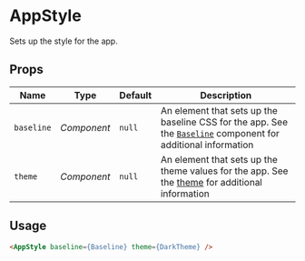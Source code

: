 # AppStyle

Sets up the style for the app.

## Props
| Name | Type | Default | Description |
| --- | --- | --- | --- |
| `baseline` | _Component_ | `null` | An element that sets up the baseline CSS for the app. See the [`Baseline`](./baseline) component for additional information
| `theme` | _Component_ | `null` | An element that sets up the theme values for the app. See the [theme](./theme.md) for additional information

## Usage
```html
<AppStyle baseline={Baseline} theme={DarkTheme} />
```
